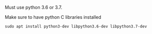 Must use python 3.6 or 3.7.

Make sure to have python C libraries installed
```
sudo apt install python3-dev libpython3.6-dev libpython3.7-dev
```